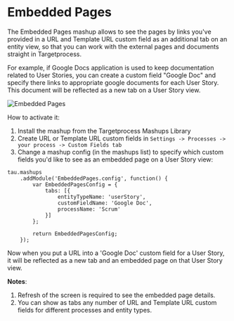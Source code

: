 Embedded Pages
==================

The Embedded Pages mashup allows to see the pages by links you've provided in a URL and Template URL custom field as an additional tab on an entity view, so that you can work with the external pages and documents straight in Targetprocess.  

For example, if Google Docs application is used to keep documentation related to User Stories, you can create a custom field "Google Doc" and specify there links to appropriate google documents for each User Story. This document will be reflected as a new tab on a User Story view.

![Embedded Pages](https://github.com/TargetProcess/TP3MashupLibrary/raw/master/Embedded%20Pages/EmbeddedPages.jpg)

How to activate it:

1. Install the mashup from the Targetprocess Mashups Library
2. Create URL or Template URL custom fields in ```Settings -> Processes -> your process -> Custom Fields tab```
3. Change a mashup config (in the mashups list) to specify which custom fields you'd like to see as an embedded page on a User Story view:

```
tau.mashups
    .addModule('EmbeddedPages.config', function() {
        var EmbeddedPagesConfig = {
            tabs: [{
                entityTypeName: 'userStory',
                customFieldName: 'Google Doc',
                processName: 'Scrum'
            }]
        };

        return EmbeddedPagesConfig;
    });
```

Now when you put a URL into a 'Google Doc' custom field for a User Story, it will be reflected as a new tab and an embedded page on that User Story view.

__Notes__: 

1. Refresh of the screen is required to see the embedded page details. 
2. You can show as tabs any number of URL and Template URL custom fields for different processes and entity types.
